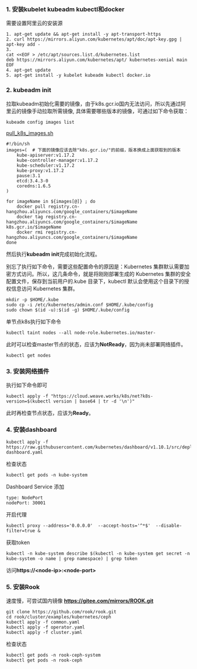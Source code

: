 ### 1. 安装kubelet kubeadm kubectl和docker
需要设置阿里云的安装源
```shell
1. apt-get update && apt-get install -y apt-transport-https
2. curl https://mirrors.aliyun.com/kubernetes/apt/doc/apt-key.gpg | apt-key add -
3. 
cat <<EOF > /etc/apt/sources.list.d/kubernetes.list
deb https://mirrors.aliyun.com/kubernetes/apt/ kubernetes-xenial main
EOF
4. apt-get update
5. apt-get install -y kubelet kubeadm kubectl docker.io
```

### 2. kubeadm init
拉取kubeadm初始化需要的镜像，由于k8s.gcr.io国内无法访问，所以先通过阿里云的镜像手动拉取所需镜像,
具体需要哪些版本的镜像，可通过如下命令获取：
```shell
kubeadm config images list
```
[pull_k8s_images.sh](scripts/pull_k8s_images.sh)
```shell
#!/bin/sh
images=(  # 下面的镜像应该去除"k8s.gcr.io/"的前缀，版本换成上面获取到的版本
    kube-apiserver:v1.17.2
    kube-controller-manager:v1.17.2
    kube-scheduler:v1.17.2
    kube-proxy:v1.17.2
    pause:3.1
    etcd:3.4.3-0
    coredns:1.6.5
)

for imageName in ${images[@]} ; do
    docker pull registry.cn-hangzhou.aliyuncs.com/google_containers/$imageName
    docker tag registry.cn-hangzhou.aliyuncs.com/google_containers/$imageName k8s.gcr.io/$imageName
    docker rmi registry.cn-hangzhou.aliyuncs.com/google_containers/$imageName
done
```

然后执行**kubeadm init**完成初始化流程。

别忘了执行如下命令，需要这些配置命令的原因是：Kubernetes 集群默认需要加密方式访问。所以，这几条命令，就是将刚刚部署生成的 Kubernetes 集群的安全配置文件，保存到当前用户的.kube 目录下，kubectl 默认会使用这个目录下的授权信息访问 Kubernetes 集群。
```shell
mkdir -p $HOME/.kube
sudo cp -i /etc/kubernetes/admin.conf $HOME/.kube/config
sudo chown $(id -u):$(id -g) $HOME/.kube/config
```

单节点k8s执行如下命令
```shell
kubectl taint nodes --all node-role.kubernetes.io/master-
```


此时可以检查master节点的状态，应该为**NotReady**，因为尚未部署网络插件。
```shell
kubectl get nodes
```

### 3. 安装网络插件
执行如下命令即可
```shell
kubectl apply -f "https://cloud.weave.works/k8s/net?k8s-version=$(kubectl version | base64 | tr -d '\n')"
```

此时再检查节点状态，应该为**Ready**。

### 4. 安装dashboard
```shell
kubectl apply -f https://raw.githubusercontent.com/kubernetes/dashboard/v1.10.1/src/deploy/recommended/kubernetes-dashboard.yaml
```
检查状态
```shell
kubectl get pods -n kube-system
```

Dashboard Service 添加
```shell
type: NodePort
nodePort: 30001
```

开启代理
```shell
kubectl proxy --address='0.0.0.0'  --accept-hosts='^*$'  --disable-filter=true &
```

获取token
```shell
kubectl -n kube-system describe $(kubectl -n kube-system get secret -n kube-system -o name | grep namespace) | grep token
```

访问**https://\<node-ip\>:\<node-port>**

### 5. 安装Rook
速度慢，可尝试国内镜像 **https://gitee.com/mirrors/ROOK.git**
```shell
git clone https://github.com/rook/rook.git
cd rook/cluster/examples/kubernetes/ceph
kubectl apply -f common.yaml
kubectl apply -f operator.yaml
kubectl apply -f cluster.yaml
```
检查状态
```shell
kubectl get pods -n rook-ceph-system
kubectl get pods -n rook-ceph
```
